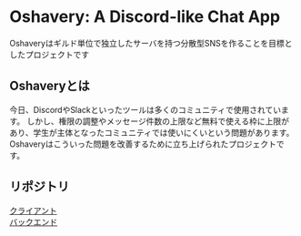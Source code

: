 # Oshavery: A Discord-like Chat App
Oshaveryはギルド単位で独立したサーバを持つ分散型SNSを作ることを目標としたプロジェクトです
## Oshaveryとは
今日、DiscordやSlackといったツールは多くのコミュニティで使用されています。 しかし、権限の調整やメッセージ件数の上限など無料で使える枠に上限があり、学生が主体となったコミュニティでは使いにくいという問題があります。
Oshaveryはこういった問題を改善するために立ち上げられたプロジェクトです。

## リポジトリ
[クライアント](https://github.com/Undecided-Discord/Oshavery-Front)  
[バックエンド](https://github.com/Undecided-Discord/Oshavery-Server)
